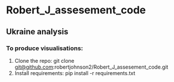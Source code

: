 # Robert_J_assesement_code
## Ukraine analysis

### To produce visualisations:

1) Clone the repo: git clone git@github.com:robertjohnson2/Robert_J_assesement_code.git
2) Install requirements: pip install -r requirements.txt
